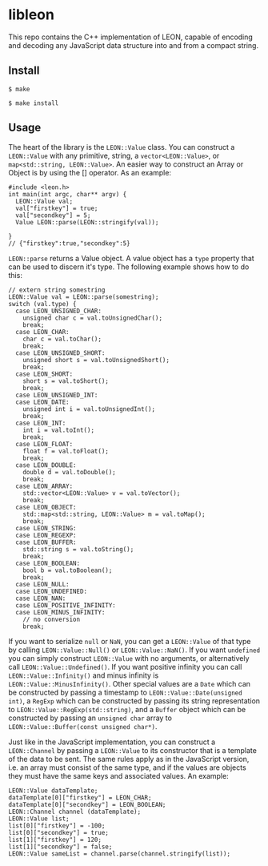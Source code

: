 # libleon
This repo contains the C++ implementation of LEON, capable of encoding and decoding any JavaScript data structure into and from a compact string.

## Install
`$ make`

`$ make install`

## Usage
The heart of the library is the `LEON::Value` class. You can construct a `LEON::Value` with any primitive, string, a `vector<LEON::Value>`, or `map<std::string, LEON::Value>`. An easier way to construct an Array or Object is by using the [] operator.  As an example:

```
#include <leon.h>
int main(int argc, char** argv) {
  LEON::Value val;
  val["firstkey"] = true;
  val["secondkey"] = 5;
  Value LEON::parse(LEON::stringify(val));
  
}
// {"firstkey":true,"secondkey":5}
```
`LEON::parse` returns a Value object. A value object has a `type` property that can be used to discern it's type. The following example shows how to do this:

```
// extern string somestring
LEON::Value val = LEON::parse(somestring);
switch (val.type) {
  case LEON_UNSIGNED_CHAR:
    unsigned char c = val.toUnsignedChar();
    break;
  case LEON_CHAR:
    char c = val.toChar();
    break;
  case LEON_UNSIGNED_SHORT:
    unsigned short s = val.toUnsignedShort();
    break;
  case LEON_SHORT:
    short s = val.toShort();
    break;
  case LEON_UNSIGNED_INT:
  case LEON_DATE:
    unsigned int i = val.toUnsignedInt();
    break;
  case LEON_INT:
    int i = val.toInt();
    break;
  case LEON_FLOAT:
    float f = val.toFloat();
    break;
  case LEON_DOUBLE:
    double d = val.toDouble();
    break;
  case LEON_ARRAY:
    std::vector<LEON::Value> v = val.toVector();
    break;
  case LEON_OBJECT:
    std::map<std::string, LEON::Value> m = val.toMap();
    break;
  case LEON_STRING:
  case LEON_REGEXP:
  case LEON_BUFFER:
    std::string s = val.toString();
    break;
  case LEON_BOOLEAN:
    bool b = val.toBoolean();
    break;
  case LEON_NULL:
  case LEON_UNDEFINED:
  case LEON_NAN:
  case LEON_POSITIVE_INFINITY:
  case LEON_MINUS_INFINITY:
    // no conversion
    break;
```
If you want to serialize `null` or `NaN`, you can get a `LEON::Value` of that type by calling `LEON::Value::Null()` or `LEON::Value::NaN()`. If you want `undefined` you can simply construct `LEON::Value` with no arguments, or alternatively call `LEON::Value::Undefined()`. If you want positive infinity you can call `LEON::Value::Infinity()` and minus infinity is `LEON::Value::MinusInfinity()`. Other special values are a `Date` which can be constructed by passing a timestamp to `LEON::Value::Date(unsigned int)`, a `RegExp` which can be constructed by passing its string representation to `LEON::Value::RegExp(std::string)`, and a `Buffer` object which can be constructed by passing an `unsigned char` array to `LEON::Value::Buffer(const unsigned char*)`.

Just like in the JavaScript implementation, you can construct a `LEON::Channel` by passing a `LEON::Value` to its constructor that is a template of the data to be sent. The same rules apply as in the JavaScript version, i.e. an array must consist of the same type, and if the values are objects they must have the same keys and associated values. An example:

```
LEON::Value dataTemplate;
dataTemplate[0]["firstkey"] = LEON_CHAR;
dataTemplate[0]["secondkey"] = LEON_BOOLEAN;
LEON::Channel channel (dataTemplate);
LEON::Value list;
list[0]["firstkey"] = -100;
list[0]["secondkey"] = true;
list[1]["firstkey"] = 120;
list[1]["secondkey"] = false;
LEON::Value sameList = channel.parse(channel.stringify(list));
```
